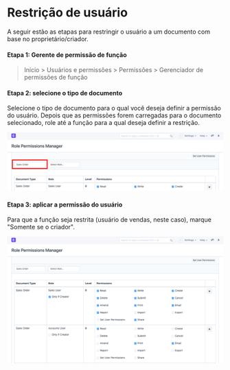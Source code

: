# Restrição de usuário


A seguir estão as etapas para restringir o usuário a um documento com base no proprietário/criador.


#### Etapa 1: Gerente de permissão de função



>
> Início > Usuários e permissões > Permissões > Gerenciador de permissões de função
>
>
>


#### Etapa 2: selecione o tipo de documento


Selecione o tipo de documento para o qual você deseja definir a permissão do usuário. Depois que as permissões forem carregadas para o documento selecionado, role até a função para a qual deseja definir a restrição.


![Pedido de venda](/files/customize-user-permissions-2.png)


#### Etapa 3: aplicar a permissão do usuário


Para que a função seja restrita (usuário de vendas, neste caso), marque "Somente se o criador".


![S](/files/customize-user-permissions-1.png)